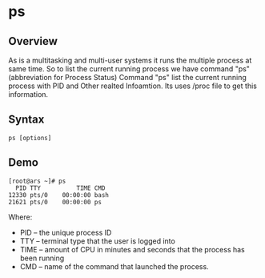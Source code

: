 
# ps

## Overview
As is a multitasking and multi-user systems it runs the multiple process at same time. So to list the current running process we have command "ps" (abbreviation for Process Status) Command "ps" list the current running process with PID and Other realted Infoamtion. Its uses /proc file to get this information. 

## Syntax
```
ps [options]
```

## Demo
```
[root@ars ~]# ps
  PID TTY          TIME CMD
12330 pts/0    00:00:00 bash
21621 pts/0    00:00:00 ps
```

Where:
* PID – the unique process ID
* TTY – terminal type that the user is logged into
* TIME – amount of CPU in minutes and seconds that the process has been running
* CMD – name of the command that launched the process.
